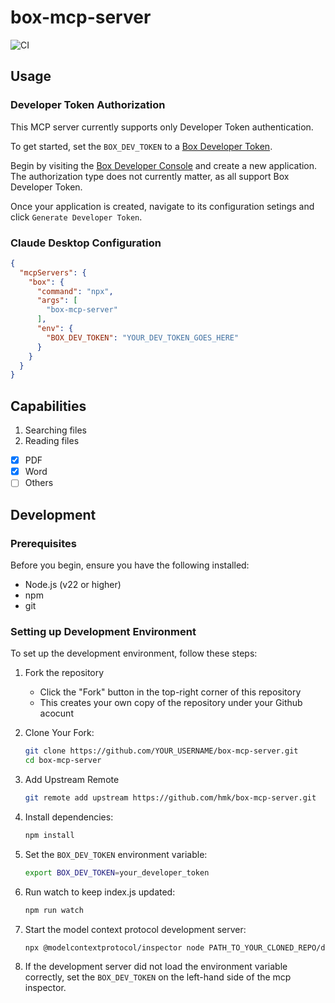 # box-mcp-server

![CI](https://github.com/hmk/box-mcp-server/actions/workflows/jest.yml/badge.svg?branch=main)

## Usage

### Developer Token Authorization
This MCP server currently supports only Developer Token authentication.

To get started, set the `BOX_DEV_TOKEN` to a [Box Developer Token](https://developer.box.com/guides/authentication/tokens/developer-tokens/).

Begin by visiting the [Box Developer Console](https://app.box.com/developers/console) and create a new application. The authorization type does not currently matter, as all support Box Developer Token. 

Once your application is created, navigate to its configuration setings and click `Generate Developer Token`.

### Claude Desktop Configuration
```json
{
  "mcpServers": {
    "box": {
      "command": "npx",
      "args": [
        "box-mcp-server"
      ],
      "env": {
        "BOX_DEV_TOKEN": "YOUR_DEV_TOKEN_GOES_HERE"
      }
    }
  }
}
```

## Capabilities

1. Searching files
2. Reading files

- [x] PDF
- [x] Word
- [ ] Others

## Development

### Prerequisites

Before you begin, ensure you have the following installed:

* Node.js (v22 or higher)
* npm
* git

### Setting up Development Environment

To set up the development environment, follow these steps:

1. Fork the repository
   * Click the "Fork" button in the top-right corner of this repository
   * This creates your own copy of the repository under your Github acocunt

2. Clone Your Fork:
    ```sh
    git clone https://github.com/YOUR_USERNAME/box-mcp-server.git
    cd box-mcp-server
    ```

3. Add Upstream Remote
   ```sh
   git remote add upstream https://github.com/hmk/box-mcp-server.git
   ```
4. Install dependencies:
    ```sh
    npm install
    ```

5. Set the `BOX_DEV_TOKEN` environment variable:
    ```sh
    export BOX_DEV_TOKEN=your_developer_token
    ```

6. Run watch to keep index.js updated:
    ```sh
    npm run watch
    ```

7. Start the model context protocol development server:
    ```sh
    npx @modelcontextprotocol/inspector node PATH_TO_YOUR_CLONED_REPO/dist/index.js
    ```

8. If the development server did not load the environment variable correctly, set the `BOX_DEV_TOKEN` on the left-hand side of the mcp inspector.
